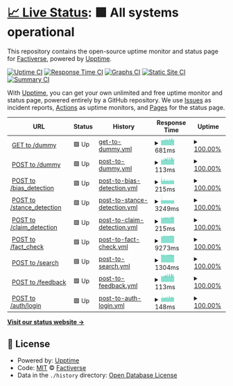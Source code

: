 # [📈 Live Status](https://factiverse.github.io/api-upptime): <!--live status--> **🟩 All systems operational**

This repository contains the open-source uptime monitor and status page for [Factiverse](https://factiverse.github.io/api-upptime), powered by [Upptime](https://github.com/upptime/upptime).

[![Uptime CI](https://github.com/factiverse/api-upptime/workflows/Uptime%20CI/badge.svg)](https://github.com/factiverse/api-upptime/actions?query=workflow%3A%22Uptime+CI%22)
[![Response Time CI](https://github.com/factiverse/api-upptime/workflows/Response%20Time%20CI/badge.svg)](https://github.com/factiverse/api-upptime/actions?query=workflow%3A%22Response+Time+CI%22)
[![Graphs CI](https://github.com/factiverse/api-upptime/workflows/Graphs%20CI/badge.svg)](https://github.com/factiverse/api-upptime/actions?query=workflow%3A%22Graphs+CI%22)
[![Static Site CI](https://github.com/factiverse/api-upptime/workflows/Static%20Site%20CI/badge.svg)](https://github.com/factiverse/api-upptime/actions?query=workflow%3A%22Static+Site+CI%22)
[![Summary CI](https://github.com/factiverse/api-upptime/workflows/Summary%20CI/badge.svg)](https://github.com/factiverse/api-upptime/actions?query=workflow%3A%22Summary+CI%22)

With [Upptime](https://upptime.js.org), you can get your own unlimited and free uptime monitor and status page, powered entirely by a GitHub repository. We use [Issues](https://github.com/factiverse/api-upptime/issues) as incident reports, [Actions](https://github.com/factiverse/api-upptime/actions) as uptime monitors, and [Pages](https://factiverse.github.io/api-upptime) for the status page.

<!--start: status pages-->
<!-- This summary is generated by Upptime (https://github.com/upptime/upptime) -->
<!-- Do not edit this manually, your changes will be overwritten -->
<!-- prettier-ignore -->
| URL | Status | History | Response Time | Uptime |
| --- | ------ | ------- | ------------- | ------ |
| <img alt="" src="https://favicons.githubusercontent.com/api.factiverse.no" height="13"> [GET to /dummy](https://api.factiverse.no/v1/dummy) | 🟩 Up | [get-to-dummy.yml](https://github.com/factiverse/upptime-prod/commits/HEAD/history/get-to-dummy.yml) | <details><summary><img alt="Response time graph" src="./graphs/get-to-dummy/response-time-week.png" height="20"> 681ms</summary><br><a href="https://factiverse.github.io/upptime-prod/history/get-to-dummy"><img alt="Response time 604" src="https://img.shields.io/endpoint?url=https%3A%2F%2Fraw.githubusercontent.com%2Ffactiverse%2Fupptime-prod%2FHEAD%2Fapi%2Fget-to-dummy%2Fresponse-time.json"></a><br><a href="https://factiverse.github.io/upptime-prod/history/get-to-dummy"><img alt="24-hour response time 673" src="https://img.shields.io/endpoint?url=https%3A%2F%2Fraw.githubusercontent.com%2Ffactiverse%2Fupptime-prod%2FHEAD%2Fapi%2Fget-to-dummy%2Fresponse-time-day.json"></a><br><a href="https://factiverse.github.io/upptime-prod/history/get-to-dummy"><img alt="7-day response time 681" src="https://img.shields.io/endpoint?url=https%3A%2F%2Fraw.githubusercontent.com%2Ffactiverse%2Fupptime-prod%2FHEAD%2Fapi%2Fget-to-dummy%2Fresponse-time-week.json"></a><br><a href="https://factiverse.github.io/upptime-prod/history/get-to-dummy"><img alt="30-day response time 704" src="https://img.shields.io/endpoint?url=https%3A%2F%2Fraw.githubusercontent.com%2Ffactiverse%2Fupptime-prod%2FHEAD%2Fapi%2Fget-to-dummy%2Fresponse-time-month.json"></a><br><a href="https://factiverse.github.io/upptime-prod/history/get-to-dummy"><img alt="1-year response time 604" src="https://img.shields.io/endpoint?url=https%3A%2F%2Fraw.githubusercontent.com%2Ffactiverse%2Fupptime-prod%2FHEAD%2Fapi%2Fget-to-dummy%2Fresponse-time-year.json"></a></details> | <details><summary><a href="https://factiverse.github.io/upptime-prod/history/get-to-dummy">100.00%</a></summary><a href="https://factiverse.github.io/upptime-prod/history/get-to-dummy"><img alt="All-time uptime 99.77%" src="https://img.shields.io/endpoint?url=https%3A%2F%2Fraw.githubusercontent.com%2Ffactiverse%2Fupptime-prod%2FHEAD%2Fapi%2Fget-to-dummy%2Fuptime.json"></a><br><a href="https://factiverse.github.io/upptime-prod/history/get-to-dummy"><img alt="24-hour uptime 100.00%" src="https://img.shields.io/endpoint?url=https%3A%2F%2Fraw.githubusercontent.com%2Ffactiverse%2Fupptime-prod%2FHEAD%2Fapi%2Fget-to-dummy%2Fuptime-day.json"></a><br><a href="https://factiverse.github.io/upptime-prod/history/get-to-dummy"><img alt="7-day uptime 100.00%" src="https://img.shields.io/endpoint?url=https%3A%2F%2Fraw.githubusercontent.com%2Ffactiverse%2Fupptime-prod%2FHEAD%2Fapi%2Fget-to-dummy%2Fuptime-week.json"></a><br><a href="https://factiverse.github.io/upptime-prod/history/get-to-dummy"><img alt="30-day uptime 99.46%" src="https://img.shields.io/endpoint?url=https%3A%2F%2Fraw.githubusercontent.com%2Ffactiverse%2Fupptime-prod%2FHEAD%2Fapi%2Fget-to-dummy%2Fuptime-month.json"></a><br><a href="https://factiverse.github.io/upptime-prod/history/get-to-dummy"><img alt="1-year uptime 99.77%" src="https://img.shields.io/endpoint?url=https%3A%2F%2Fraw.githubusercontent.com%2Ffactiverse%2Fupptime-prod%2FHEAD%2Fapi%2Fget-to-dummy%2Fuptime-year.json"></a></details>
| <img alt="" src="https://favicons.githubusercontent.com/api.factiverse.no" height="13"> [POST to /dummy](https://api.factiverse.no/v1/dummy) | 🟩 Up | [post-to-dummy.yml](https://github.com/factiverse/upptime-prod/commits/HEAD/history/post-to-dummy.yml) | <details><summary><img alt="Response time graph" src="./graphs/post-to-dummy/response-time-week.png" height="20"> 113ms</summary><br><a href="https://factiverse.github.io/upptime-prod/history/post-to-dummy"><img alt="Response time 186" src="https://img.shields.io/endpoint?url=https%3A%2F%2Fraw.githubusercontent.com%2Ffactiverse%2Fupptime-prod%2FHEAD%2Fapi%2Fpost-to-dummy%2Fresponse-time.json"></a><br><a href="https://factiverse.github.io/upptime-prod/history/post-to-dummy"><img alt="24-hour response time 111" src="https://img.shields.io/endpoint?url=https%3A%2F%2Fraw.githubusercontent.com%2Ffactiverse%2Fupptime-prod%2FHEAD%2Fapi%2Fpost-to-dummy%2Fresponse-time-day.json"></a><br><a href="https://factiverse.github.io/upptime-prod/history/post-to-dummy"><img alt="7-day response time 113" src="https://img.shields.io/endpoint?url=https%3A%2F%2Fraw.githubusercontent.com%2Ffactiverse%2Fupptime-prod%2FHEAD%2Fapi%2Fpost-to-dummy%2Fresponse-time-week.json"></a><br><a href="https://factiverse.github.io/upptime-prod/history/post-to-dummy"><img alt="30-day response time 126" src="https://img.shields.io/endpoint?url=https%3A%2F%2Fraw.githubusercontent.com%2Ffactiverse%2Fupptime-prod%2FHEAD%2Fapi%2Fpost-to-dummy%2Fresponse-time-month.json"></a><br><a href="https://factiverse.github.io/upptime-prod/history/post-to-dummy"><img alt="1-year response time 186" src="https://img.shields.io/endpoint?url=https%3A%2F%2Fraw.githubusercontent.com%2Ffactiverse%2Fupptime-prod%2FHEAD%2Fapi%2Fpost-to-dummy%2Fresponse-time-year.json"></a></details> | <details><summary><a href="https://factiverse.github.io/upptime-prod/history/post-to-dummy">100.00%</a></summary><a href="https://factiverse.github.io/upptime-prod/history/post-to-dummy"><img alt="All-time uptime 97.25%" src="https://img.shields.io/endpoint?url=https%3A%2F%2Fraw.githubusercontent.com%2Ffactiverse%2Fupptime-prod%2FHEAD%2Fapi%2Fpost-to-dummy%2Fuptime.json"></a><br><a href="https://factiverse.github.io/upptime-prod/history/post-to-dummy"><img alt="24-hour uptime 100.00%" src="https://img.shields.io/endpoint?url=https%3A%2F%2Fraw.githubusercontent.com%2Ffactiverse%2Fupptime-prod%2FHEAD%2Fapi%2Fpost-to-dummy%2Fuptime-day.json"></a><br><a href="https://factiverse.github.io/upptime-prod/history/post-to-dummy"><img alt="7-day uptime 100.00%" src="https://img.shields.io/endpoint?url=https%3A%2F%2Fraw.githubusercontent.com%2Ffactiverse%2Fupptime-prod%2FHEAD%2Fapi%2Fpost-to-dummy%2Fuptime-week.json"></a><br><a href="https://factiverse.github.io/upptime-prod/history/post-to-dummy"><img alt="30-day uptime 92.20%" src="https://img.shields.io/endpoint?url=https%3A%2F%2Fraw.githubusercontent.com%2Ffactiverse%2Fupptime-prod%2FHEAD%2Fapi%2Fpost-to-dummy%2Fuptime-month.json"></a><br><a href="https://factiverse.github.io/upptime-prod/history/post-to-dummy"><img alt="1-year uptime 97.25%" src="https://img.shields.io/endpoint?url=https%3A%2F%2Fraw.githubusercontent.com%2Ffactiverse%2Fupptime-prod%2FHEAD%2Fapi%2Fpost-to-dummy%2Fuptime-year.json"></a></details>
| <img alt="" src="https://favicons.githubusercontent.com/api.factiverse.no" height="13"> [POST to /bias_detection](https://api.factiverse.no/v1/bias_detection) | 🟩 Up | [post-to-bias-detection.yml](https://github.com/factiverse/upptime-prod/commits/HEAD/history/post-to-bias-detection.yml) | <details><summary><img alt="Response time graph" src="./graphs/post-to-bias-detection/response-time-week.png" height="20"> 215ms</summary><br><a href="https://factiverse.github.io/upptime-prod/history/post-to-bias-detection"><img alt="Response time 239" src="https://img.shields.io/endpoint?url=https%3A%2F%2Fraw.githubusercontent.com%2Ffactiverse%2Fupptime-prod%2FHEAD%2Fapi%2Fpost-to-bias-detection%2Fresponse-time.json"></a><br><a href="https://factiverse.github.io/upptime-prod/history/post-to-bias-detection"><img alt="24-hour response time 206" src="https://img.shields.io/endpoint?url=https%3A%2F%2Fraw.githubusercontent.com%2Ffactiverse%2Fupptime-prod%2FHEAD%2Fapi%2Fpost-to-bias-detection%2Fresponse-time-day.json"></a><br><a href="https://factiverse.github.io/upptime-prod/history/post-to-bias-detection"><img alt="7-day response time 215" src="https://img.shields.io/endpoint?url=https%3A%2F%2Fraw.githubusercontent.com%2Ffactiverse%2Fupptime-prod%2FHEAD%2Fapi%2Fpost-to-bias-detection%2Fresponse-time-week.json"></a><br><a href="https://factiverse.github.io/upptime-prod/history/post-to-bias-detection"><img alt="30-day response time 215" src="https://img.shields.io/endpoint?url=https%3A%2F%2Fraw.githubusercontent.com%2Ffactiverse%2Fupptime-prod%2FHEAD%2Fapi%2Fpost-to-bias-detection%2Fresponse-time-month.json"></a><br><a href="https://factiverse.github.io/upptime-prod/history/post-to-bias-detection"><img alt="1-year response time 239" src="https://img.shields.io/endpoint?url=https%3A%2F%2Fraw.githubusercontent.com%2Ffactiverse%2Fupptime-prod%2FHEAD%2Fapi%2Fpost-to-bias-detection%2Fresponse-time-year.json"></a></details> | <details><summary><a href="https://factiverse.github.io/upptime-prod/history/post-to-bias-detection">100.00%</a></summary><a href="https://factiverse.github.io/upptime-prod/history/post-to-bias-detection"><img alt="All-time uptime 97.23%" src="https://img.shields.io/endpoint?url=https%3A%2F%2Fraw.githubusercontent.com%2Ffactiverse%2Fupptime-prod%2FHEAD%2Fapi%2Fpost-to-bias-detection%2Fuptime.json"></a><br><a href="https://factiverse.github.io/upptime-prod/history/post-to-bias-detection"><img alt="24-hour uptime 100.00%" src="https://img.shields.io/endpoint?url=https%3A%2F%2Fraw.githubusercontent.com%2Ffactiverse%2Fupptime-prod%2FHEAD%2Fapi%2Fpost-to-bias-detection%2Fuptime-day.json"></a><br><a href="https://factiverse.github.io/upptime-prod/history/post-to-bias-detection"><img alt="7-day uptime 100.00%" src="https://img.shields.io/endpoint?url=https%3A%2F%2Fraw.githubusercontent.com%2Ffactiverse%2Fupptime-prod%2FHEAD%2Fapi%2Fpost-to-bias-detection%2Fuptime-week.json"></a><br><a href="https://factiverse.github.io/upptime-prod/history/post-to-bias-detection"><img alt="30-day uptime 92.20%" src="https://img.shields.io/endpoint?url=https%3A%2F%2Fraw.githubusercontent.com%2Ffactiverse%2Fupptime-prod%2FHEAD%2Fapi%2Fpost-to-bias-detection%2Fuptime-month.json"></a><br><a href="https://factiverse.github.io/upptime-prod/history/post-to-bias-detection"><img alt="1-year uptime 97.23%" src="https://img.shields.io/endpoint?url=https%3A%2F%2Fraw.githubusercontent.com%2Ffactiverse%2Fupptime-prod%2FHEAD%2Fapi%2Fpost-to-bias-detection%2Fuptime-year.json"></a></details>
| <img alt="" src="https://favicons.githubusercontent.com/api.factiverse.no" height="13"> [POST to /stance_detection](https://api.factiverse.no/v1/stance_detection) | 🟩 Up | [post-to-stance-detection.yml](https://github.com/factiverse/upptime-prod/commits/HEAD/history/post-to-stance-detection.yml) | <details><summary><img alt="Response time graph" src="./graphs/post-to-stance-detection/response-time-week.png" height="20"> 3249ms</summary><br><a href="https://factiverse.github.io/upptime-prod/history/post-to-stance-detection"><img alt="Response time 2409" src="https://img.shields.io/endpoint?url=https%3A%2F%2Fraw.githubusercontent.com%2Ffactiverse%2Fupptime-prod%2FHEAD%2Fapi%2Fpost-to-stance-detection%2Fresponse-time.json"></a><br><a href="https://factiverse.github.io/upptime-prod/history/post-to-stance-detection"><img alt="24-hour response time 3309" src="https://img.shields.io/endpoint?url=https%3A%2F%2Fraw.githubusercontent.com%2Ffactiverse%2Fupptime-prod%2FHEAD%2Fapi%2Fpost-to-stance-detection%2Fresponse-time-day.json"></a><br><a href="https://factiverse.github.io/upptime-prod/history/post-to-stance-detection"><img alt="7-day response time 3249" src="https://img.shields.io/endpoint?url=https%3A%2F%2Fraw.githubusercontent.com%2Ffactiverse%2Fupptime-prod%2FHEAD%2Fapi%2Fpost-to-stance-detection%2Fresponse-time-week.json"></a><br><a href="https://factiverse.github.io/upptime-prod/history/post-to-stance-detection"><img alt="30-day response time 2798" src="https://img.shields.io/endpoint?url=https%3A%2F%2Fraw.githubusercontent.com%2Ffactiverse%2Fupptime-prod%2FHEAD%2Fapi%2Fpost-to-stance-detection%2Fresponse-time-month.json"></a><br><a href="https://factiverse.github.io/upptime-prod/history/post-to-stance-detection"><img alt="1-year response time 2409" src="https://img.shields.io/endpoint?url=https%3A%2F%2Fraw.githubusercontent.com%2Ffactiverse%2Fupptime-prod%2FHEAD%2Fapi%2Fpost-to-stance-detection%2Fresponse-time-year.json"></a></details> | <details><summary><a href="https://factiverse.github.io/upptime-prod/history/post-to-stance-detection">100.00%</a></summary><a href="https://factiverse.github.io/upptime-prod/history/post-to-stance-detection"><img alt="All-time uptime 99.21%" src="https://img.shields.io/endpoint?url=https%3A%2F%2Fraw.githubusercontent.com%2Ffactiverse%2Fupptime-prod%2FHEAD%2Fapi%2Fpost-to-stance-detection%2Fuptime.json"></a><br><a href="https://factiverse.github.io/upptime-prod/history/post-to-stance-detection"><img alt="24-hour uptime 100.00%" src="https://img.shields.io/endpoint?url=https%3A%2F%2Fraw.githubusercontent.com%2Ffactiverse%2Fupptime-prod%2FHEAD%2Fapi%2Fpost-to-stance-detection%2Fuptime-day.json"></a><br><a href="https://factiverse.github.io/upptime-prod/history/post-to-stance-detection"><img alt="7-day uptime 100.00%" src="https://img.shields.io/endpoint?url=https%3A%2F%2Fraw.githubusercontent.com%2Ffactiverse%2Fupptime-prod%2FHEAD%2Fapi%2Fpost-to-stance-detection%2Fuptime-week.json"></a><br><a href="https://factiverse.github.io/upptime-prod/history/post-to-stance-detection"><img alt="30-day uptime 98.77%" src="https://img.shields.io/endpoint?url=https%3A%2F%2Fraw.githubusercontent.com%2Ffactiverse%2Fupptime-prod%2FHEAD%2Fapi%2Fpost-to-stance-detection%2Fuptime-month.json"></a><br><a href="https://factiverse.github.io/upptime-prod/history/post-to-stance-detection"><img alt="1-year uptime 99.21%" src="https://img.shields.io/endpoint?url=https%3A%2F%2Fraw.githubusercontent.com%2Ffactiverse%2Fupptime-prod%2FHEAD%2Fapi%2Fpost-to-stance-detection%2Fuptime-year.json"></a></details>
| <img alt="" src="https://favicons.githubusercontent.com/api.factiverse.no" height="13"> [POST to /claim_detection](https://api.factiverse.no/v1/claim_detection) | 🟩 Up | [post-to-claim-detection.yml](https://github.com/factiverse/upptime-prod/commits/HEAD/history/post-to-claim-detection.yml) | <details><summary><img alt="Response time graph" src="./graphs/post-to-claim-detection/response-time-week.png" height="20"> 215ms</summary><br><a href="https://factiverse.github.io/upptime-prod/history/post-to-claim-detection"><img alt="Response time 405" src="https://img.shields.io/endpoint?url=https%3A%2F%2Fraw.githubusercontent.com%2Ffactiverse%2Fupptime-prod%2FHEAD%2Fapi%2Fpost-to-claim-detection%2Fresponse-time.json"></a><br><a href="https://factiverse.github.io/upptime-prod/history/post-to-claim-detection"><img alt="24-hour response time 220" src="https://img.shields.io/endpoint?url=https%3A%2F%2Fraw.githubusercontent.com%2Ffactiverse%2Fupptime-prod%2FHEAD%2Fapi%2Fpost-to-claim-detection%2Fresponse-time-day.json"></a><br><a href="https://factiverse.github.io/upptime-prod/history/post-to-claim-detection"><img alt="7-day response time 215" src="https://img.shields.io/endpoint?url=https%3A%2F%2Fraw.githubusercontent.com%2Ffactiverse%2Fupptime-prod%2FHEAD%2Fapi%2Fpost-to-claim-detection%2Fresponse-time-week.json"></a><br><a href="https://factiverse.github.io/upptime-prod/history/post-to-claim-detection"><img alt="30-day response time 227" src="https://img.shields.io/endpoint?url=https%3A%2F%2Fraw.githubusercontent.com%2Ffactiverse%2Fupptime-prod%2FHEAD%2Fapi%2Fpost-to-claim-detection%2Fresponse-time-month.json"></a><br><a href="https://factiverse.github.io/upptime-prod/history/post-to-claim-detection"><img alt="1-year response time 405" src="https://img.shields.io/endpoint?url=https%3A%2F%2Fraw.githubusercontent.com%2Ffactiverse%2Fupptime-prod%2FHEAD%2Fapi%2Fpost-to-claim-detection%2Fresponse-time-year.json"></a></details> | <details><summary><a href="https://factiverse.github.io/upptime-prod/history/post-to-claim-detection">100.00%</a></summary><a href="https://factiverse.github.io/upptime-prod/history/post-to-claim-detection"><img alt="All-time uptime 97.10%" src="https://img.shields.io/endpoint?url=https%3A%2F%2Fraw.githubusercontent.com%2Ffactiverse%2Fupptime-prod%2FHEAD%2Fapi%2Fpost-to-claim-detection%2Fuptime.json"></a><br><a href="https://factiverse.github.io/upptime-prod/history/post-to-claim-detection"><img alt="24-hour uptime 100.00%" src="https://img.shields.io/endpoint?url=https%3A%2F%2Fraw.githubusercontent.com%2Ffactiverse%2Fupptime-prod%2FHEAD%2Fapi%2Fpost-to-claim-detection%2Fuptime-day.json"></a><br><a href="https://factiverse.github.io/upptime-prod/history/post-to-claim-detection"><img alt="7-day uptime 100.00%" src="https://img.shields.io/endpoint?url=https%3A%2F%2Fraw.githubusercontent.com%2Ffactiverse%2Fupptime-prod%2FHEAD%2Fapi%2Fpost-to-claim-detection%2Fuptime-week.json"></a><br><a href="https://factiverse.github.io/upptime-prod/history/post-to-claim-detection"><img alt="30-day uptime 91.79%" src="https://img.shields.io/endpoint?url=https%3A%2F%2Fraw.githubusercontent.com%2Ffactiverse%2Fupptime-prod%2FHEAD%2Fapi%2Fpost-to-claim-detection%2Fuptime-month.json"></a><br><a href="https://factiverse.github.io/upptime-prod/history/post-to-claim-detection"><img alt="1-year uptime 97.10%" src="https://img.shields.io/endpoint?url=https%3A%2F%2Fraw.githubusercontent.com%2Ffactiverse%2Fupptime-prod%2FHEAD%2Fapi%2Fpost-to-claim-detection%2Fuptime-year.json"></a></details>
| <img alt="" src="https://favicons.githubusercontent.com/api.factiverse.no" height="13"> [POST to /fact_check](https://api.factiverse.no/v1/fact_check) | 🟩 Up | [post-to-fact-check.yml](https://github.com/factiverse/upptime-prod/commits/HEAD/history/post-to-fact-check.yml) | <details><summary><img alt="Response time graph" src="./graphs/post-to-fact-check/response-time-week.png" height="20"> 9273ms</summary><br><a href="https://factiverse.github.io/upptime-prod/history/post-to-fact-check"><img alt="Response time 7280" src="https://img.shields.io/endpoint?url=https%3A%2F%2Fraw.githubusercontent.com%2Ffactiverse%2Fupptime-prod%2FHEAD%2Fapi%2Fpost-to-fact-check%2Fresponse-time.json"></a><br><a href="https://factiverse.github.io/upptime-prod/history/post-to-fact-check"><img alt="24-hour response time 9238" src="https://img.shields.io/endpoint?url=https%3A%2F%2Fraw.githubusercontent.com%2Ffactiverse%2Fupptime-prod%2FHEAD%2Fapi%2Fpost-to-fact-check%2Fresponse-time-day.json"></a><br><a href="https://factiverse.github.io/upptime-prod/history/post-to-fact-check"><img alt="7-day response time 9273" src="https://img.shields.io/endpoint?url=https%3A%2F%2Fraw.githubusercontent.com%2Ffactiverse%2Fupptime-prod%2FHEAD%2Fapi%2Fpost-to-fact-check%2Fresponse-time-week.json"></a><br><a href="https://factiverse.github.io/upptime-prod/history/post-to-fact-check"><img alt="30-day response time 7923" src="https://img.shields.io/endpoint?url=https%3A%2F%2Fraw.githubusercontent.com%2Ffactiverse%2Fupptime-prod%2FHEAD%2Fapi%2Fpost-to-fact-check%2Fresponse-time-month.json"></a><br><a href="https://factiverse.github.io/upptime-prod/history/post-to-fact-check"><img alt="1-year response time 7280" src="https://img.shields.io/endpoint?url=https%3A%2F%2Fraw.githubusercontent.com%2Ffactiverse%2Fupptime-prod%2FHEAD%2Fapi%2Fpost-to-fact-check%2Fresponse-time-year.json"></a></details> | <details><summary><a href="https://factiverse.github.io/upptime-prod/history/post-to-fact-check">100.00%</a></summary><a href="https://factiverse.github.io/upptime-prod/history/post-to-fact-check"><img alt="All-time uptime 99.15%" src="https://img.shields.io/endpoint?url=https%3A%2F%2Fraw.githubusercontent.com%2Ffactiverse%2Fupptime-prod%2FHEAD%2Fapi%2Fpost-to-fact-check%2Fuptime.json"></a><br><a href="https://factiverse.github.io/upptime-prod/history/post-to-fact-check"><img alt="24-hour uptime 100.00%" src="https://img.shields.io/endpoint?url=https%3A%2F%2Fraw.githubusercontent.com%2Ffactiverse%2Fupptime-prod%2FHEAD%2Fapi%2Fpost-to-fact-check%2Fuptime-day.json"></a><br><a href="https://factiverse.github.io/upptime-prod/history/post-to-fact-check"><img alt="7-day uptime 100.00%" src="https://img.shields.io/endpoint?url=https%3A%2F%2Fraw.githubusercontent.com%2Ffactiverse%2Fupptime-prod%2FHEAD%2Fapi%2Fpost-to-fact-check%2Fuptime-week.json"></a><br><a href="https://factiverse.github.io/upptime-prod/history/post-to-fact-check"><img alt="30-day uptime 98.77%" src="https://img.shields.io/endpoint?url=https%3A%2F%2Fraw.githubusercontent.com%2Ffactiverse%2Fupptime-prod%2FHEAD%2Fapi%2Fpost-to-fact-check%2Fuptime-month.json"></a><br><a href="https://factiverse.github.io/upptime-prod/history/post-to-fact-check"><img alt="1-year uptime 99.15%" src="https://img.shields.io/endpoint?url=https%3A%2F%2Fraw.githubusercontent.com%2Ffactiverse%2Fupptime-prod%2FHEAD%2Fapi%2Fpost-to-fact-check%2Fuptime-year.json"></a></details>
| <img alt="" src="https://favicons.githubusercontent.com/api.factiverse.no" height="13"> [POST to /search](https://api.factiverse.no/v1/search) | 🟩 Up | [post-to-search.yml](https://github.com/factiverse/upptime-prod/commits/HEAD/history/post-to-search.yml) | <details><summary><img alt="Response time graph" src="./graphs/post-to-search/response-time-week.png" height="20"> 1304ms</summary><br><a href="https://factiverse.github.io/upptime-prod/history/post-to-search"><img alt="Response time 646" src="https://img.shields.io/endpoint?url=https%3A%2F%2Fraw.githubusercontent.com%2Ffactiverse%2Fupptime-prod%2FHEAD%2Fapi%2Fpost-to-search%2Fresponse-time.json"></a><br><a href="https://factiverse.github.io/upptime-prod/history/post-to-search"><img alt="24-hour response time 1311" src="https://img.shields.io/endpoint?url=https%3A%2F%2Fraw.githubusercontent.com%2Ffactiverse%2Fupptime-prod%2FHEAD%2Fapi%2Fpost-to-search%2Fresponse-time-day.json"></a><br><a href="https://factiverse.github.io/upptime-prod/history/post-to-search"><img alt="7-day response time 1304" src="https://img.shields.io/endpoint?url=https%3A%2F%2Fraw.githubusercontent.com%2Ffactiverse%2Fupptime-prod%2FHEAD%2Fapi%2Fpost-to-search%2Fresponse-time-week.json"></a><br><a href="https://factiverse.github.io/upptime-prod/history/post-to-search"><img alt="30-day response time 893" src="https://img.shields.io/endpoint?url=https%3A%2F%2Fraw.githubusercontent.com%2Ffactiverse%2Fupptime-prod%2FHEAD%2Fapi%2Fpost-to-search%2Fresponse-time-month.json"></a><br><a href="https://factiverse.github.io/upptime-prod/history/post-to-search"><img alt="1-year response time 646" src="https://img.shields.io/endpoint?url=https%3A%2F%2Fraw.githubusercontent.com%2Ffactiverse%2Fupptime-prod%2FHEAD%2Fapi%2Fpost-to-search%2Fresponse-time-year.json"></a></details> | <details><summary><a href="https://factiverse.github.io/upptime-prod/history/post-to-search">100.00%</a></summary><a href="https://factiverse.github.io/upptime-prod/history/post-to-search"><img alt="All-time uptime 97.11%" src="https://img.shields.io/endpoint?url=https%3A%2F%2Fraw.githubusercontent.com%2Ffactiverse%2Fupptime-prod%2FHEAD%2Fapi%2Fpost-to-search%2Fuptime.json"></a><br><a href="https://factiverse.github.io/upptime-prod/history/post-to-search"><img alt="24-hour uptime 100.00%" src="https://img.shields.io/endpoint?url=https%3A%2F%2Fraw.githubusercontent.com%2Ffactiverse%2Fupptime-prod%2FHEAD%2Fapi%2Fpost-to-search%2Fuptime-day.json"></a><br><a href="https://factiverse.github.io/upptime-prod/history/post-to-search"><img alt="7-day uptime 100.00%" src="https://img.shields.io/endpoint?url=https%3A%2F%2Fraw.githubusercontent.com%2Ffactiverse%2Fupptime-prod%2FHEAD%2Fapi%2Fpost-to-search%2Fuptime-week.json"></a><br><a href="https://factiverse.github.io/upptime-prod/history/post-to-search"><img alt="30-day uptime 91.93%" src="https://img.shields.io/endpoint?url=https%3A%2F%2Fraw.githubusercontent.com%2Ffactiverse%2Fupptime-prod%2FHEAD%2Fapi%2Fpost-to-search%2Fuptime-month.json"></a><br><a href="https://factiverse.github.io/upptime-prod/history/post-to-search"><img alt="1-year uptime 97.11%" src="https://img.shields.io/endpoint?url=https%3A%2F%2Fraw.githubusercontent.com%2Ffactiverse%2Fupptime-prod%2FHEAD%2Fapi%2Fpost-to-search%2Fuptime-year.json"></a></details>
| <img alt="" src="https://favicons.githubusercontent.com/api.factiverse.no" height="13"> [POST to /feedback](https://api.factiverse.no/v1/feedback) | 🟩 Up | [post-to-feedback.yml](https://github.com/factiverse/upptime-prod/commits/HEAD/history/post-to-feedback.yml) | <details><summary><img alt="Response time graph" src="./graphs/post-to-feedback/response-time-week.png" height="20"> 113ms</summary><br><a href="https://factiverse.github.io/upptime-prod/history/post-to-feedback"><img alt="Response time 188" src="https://img.shields.io/endpoint?url=https%3A%2F%2Fraw.githubusercontent.com%2Ffactiverse%2Fupptime-prod%2FHEAD%2Fapi%2Fpost-to-feedback%2Fresponse-time.json"></a><br><a href="https://factiverse.github.io/upptime-prod/history/post-to-feedback"><img alt="24-hour response time 111" src="https://img.shields.io/endpoint?url=https%3A%2F%2Fraw.githubusercontent.com%2Ffactiverse%2Fupptime-prod%2FHEAD%2Fapi%2Fpost-to-feedback%2Fresponse-time-day.json"></a><br><a href="https://factiverse.github.io/upptime-prod/history/post-to-feedback"><img alt="7-day response time 113" src="https://img.shields.io/endpoint?url=https%3A%2F%2Fraw.githubusercontent.com%2Ffactiverse%2Fupptime-prod%2FHEAD%2Fapi%2Fpost-to-feedback%2Fresponse-time-week.json"></a><br><a href="https://factiverse.github.io/upptime-prod/history/post-to-feedback"><img alt="30-day response time 126" src="https://img.shields.io/endpoint?url=https%3A%2F%2Fraw.githubusercontent.com%2Ffactiverse%2Fupptime-prod%2FHEAD%2Fapi%2Fpost-to-feedback%2Fresponse-time-month.json"></a><br><a href="https://factiverse.github.io/upptime-prod/history/post-to-feedback"><img alt="1-year response time 188" src="https://img.shields.io/endpoint?url=https%3A%2F%2Fraw.githubusercontent.com%2Ffactiverse%2Fupptime-prod%2FHEAD%2Fapi%2Fpost-to-feedback%2Fresponse-time-year.json"></a></details> | <details><summary><a href="https://factiverse.github.io/upptime-prod/history/post-to-feedback">100.00%</a></summary><a href="https://factiverse.github.io/upptime-prod/history/post-to-feedback"><img alt="All-time uptime 97.14%" src="https://img.shields.io/endpoint?url=https%3A%2F%2Fraw.githubusercontent.com%2Ffactiverse%2Fupptime-prod%2FHEAD%2Fapi%2Fpost-to-feedback%2Fuptime.json"></a><br><a href="https://factiverse.github.io/upptime-prod/history/post-to-feedback"><img alt="24-hour uptime 100.00%" src="https://img.shields.io/endpoint?url=https%3A%2F%2Fraw.githubusercontent.com%2Ffactiverse%2Fupptime-prod%2FHEAD%2Fapi%2Fpost-to-feedback%2Fuptime-day.json"></a><br><a href="https://factiverse.github.io/upptime-prod/history/post-to-feedback"><img alt="7-day uptime 100.00%" src="https://img.shields.io/endpoint?url=https%3A%2F%2Fraw.githubusercontent.com%2Ffactiverse%2Fupptime-prod%2FHEAD%2Fapi%2Fpost-to-feedback%2Fuptime-week.json"></a><br><a href="https://factiverse.github.io/upptime-prod/history/post-to-feedback"><img alt="30-day uptime 92.07%" src="https://img.shields.io/endpoint?url=https%3A%2F%2Fraw.githubusercontent.com%2Ffactiverse%2Fupptime-prod%2FHEAD%2Fapi%2Fpost-to-feedback%2Fuptime-month.json"></a><br><a href="https://factiverse.github.io/upptime-prod/history/post-to-feedback"><img alt="1-year uptime 97.14%" src="https://img.shields.io/endpoint?url=https%3A%2F%2Fraw.githubusercontent.com%2Ffactiverse%2Fupptime-prod%2FHEAD%2Fapi%2Fpost-to-feedback%2Fuptime-year.json"></a></details>
| <img alt="" src="https://favicons.githubusercontent.com/api.factiverse.no" height="13"> [POST to /auth/login](https://api.factiverse.no/v1/auth/login) | 🟩 Up | [post-to-auth-login.yml](https://github.com/factiverse/upptime-prod/commits/HEAD/history/post-to-auth-login.yml) | <details><summary><img alt="Response time graph" src="./graphs/post-to-auth-login/response-time-week.png" height="20"> 148ms</summary><br><a href="https://factiverse.github.io/upptime-prod/history/post-to-auth-login"><img alt="Response time 199" src="https://img.shields.io/endpoint?url=https%3A%2F%2Fraw.githubusercontent.com%2Ffactiverse%2Fupptime-prod%2FHEAD%2Fapi%2Fpost-to-auth-login%2Fresponse-time.json"></a><br><a href="https://factiverse.github.io/upptime-prod/history/post-to-auth-login"><img alt="24-hour response time 144" src="https://img.shields.io/endpoint?url=https%3A%2F%2Fraw.githubusercontent.com%2Ffactiverse%2Fupptime-prod%2FHEAD%2Fapi%2Fpost-to-auth-login%2Fresponse-time-day.json"></a><br><a href="https://factiverse.github.io/upptime-prod/history/post-to-auth-login"><img alt="7-day response time 148" src="https://img.shields.io/endpoint?url=https%3A%2F%2Fraw.githubusercontent.com%2Ffactiverse%2Fupptime-prod%2FHEAD%2Fapi%2Fpost-to-auth-login%2Fresponse-time-week.json"></a><br><a href="https://factiverse.github.io/upptime-prod/history/post-to-auth-login"><img alt="30-day response time 161" src="https://img.shields.io/endpoint?url=https%3A%2F%2Fraw.githubusercontent.com%2Ffactiverse%2Fupptime-prod%2FHEAD%2Fapi%2Fpost-to-auth-login%2Fresponse-time-month.json"></a><br><a href="https://factiverse.github.io/upptime-prod/history/post-to-auth-login"><img alt="1-year response time 199" src="https://img.shields.io/endpoint?url=https%3A%2F%2Fraw.githubusercontent.com%2Ffactiverse%2Fupptime-prod%2FHEAD%2Fapi%2Fpost-to-auth-login%2Fresponse-time-year.json"></a></details> | <details><summary><a href="https://factiverse.github.io/upptime-prod/history/post-to-auth-login">100.00%</a></summary><a href="https://factiverse.github.io/upptime-prod/history/post-to-auth-login"><img alt="All-time uptime 97.60%" src="https://img.shields.io/endpoint?url=https%3A%2F%2Fraw.githubusercontent.com%2Ffactiverse%2Fupptime-prod%2FHEAD%2Fapi%2Fpost-to-auth-login%2Fuptime.json"></a><br><a href="https://factiverse.github.io/upptime-prod/history/post-to-auth-login"><img alt="24-hour uptime 100.00%" src="https://img.shields.io/endpoint?url=https%3A%2F%2Fraw.githubusercontent.com%2Ffactiverse%2Fupptime-prod%2FHEAD%2Fapi%2Fpost-to-auth-login%2Fuptime-day.json"></a><br><a href="https://factiverse.github.io/upptime-prod/history/post-to-auth-login"><img alt="7-day uptime 100.00%" src="https://img.shields.io/endpoint?url=https%3A%2F%2Fraw.githubusercontent.com%2Ffactiverse%2Fupptime-prod%2FHEAD%2Fapi%2Fpost-to-auth-login%2Fuptime-week.json"></a><br><a href="https://factiverse.github.io/upptime-prod/history/post-to-auth-login"><img alt="30-day uptime 92.07%" src="https://img.shields.io/endpoint?url=https%3A%2F%2Fraw.githubusercontent.com%2Ffactiverse%2Fupptime-prod%2FHEAD%2Fapi%2Fpost-to-auth-login%2Fuptime-month.json"></a><br><a href="https://factiverse.github.io/upptime-prod/history/post-to-auth-login"><img alt="1-year uptime 97.60%" src="https://img.shields.io/endpoint?url=https%3A%2F%2Fraw.githubusercontent.com%2Ffactiverse%2Fupptime-prod%2FHEAD%2Fapi%2Fpost-to-auth-login%2Fuptime-year.json"></a></details>

<!--end: status pages-->

[**Visit our status website →**](https://factiverse.github.io/api-upptime)

## 📄 License

- Powered by: [Upptime](https://github.com/upptime/upptime)
- Code: [MIT](./LICENSE) © [Factiverse](https://factiverse.github.io/api-upptime)
- Data in the `./history` directory: [Open Database License](https://opendatacommons.org/licenses/odbl/1-0/)
